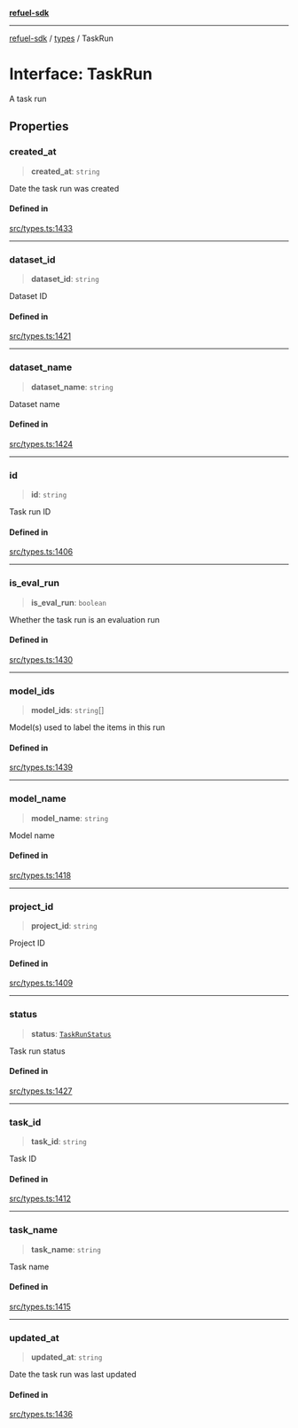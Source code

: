 [**refuel-sdk**](../../README.md)

***

[refuel-sdk](../../modules.md) / [types](../README.md) / TaskRun

# Interface: TaskRun

A task run

## Properties

### created\_at

> **created\_at**: `string`

Date the task run was created

#### Defined in

[src/types.ts:1433](https://github.com/refuel-ai/refuel-sdk/blob/d0bf0a37e69cf6e99e0c214ac03b050c5c5d48a2/src/types.ts#L1433)

***

### dataset\_id

> **dataset\_id**: `string`

Dataset ID

#### Defined in

[src/types.ts:1421](https://github.com/refuel-ai/refuel-sdk/blob/d0bf0a37e69cf6e99e0c214ac03b050c5c5d48a2/src/types.ts#L1421)

***

### dataset\_name

> **dataset\_name**: `string`

Dataset name

#### Defined in

[src/types.ts:1424](https://github.com/refuel-ai/refuel-sdk/blob/d0bf0a37e69cf6e99e0c214ac03b050c5c5d48a2/src/types.ts#L1424)

***

### id

> **id**: `string`

Task run ID

#### Defined in

[src/types.ts:1406](https://github.com/refuel-ai/refuel-sdk/blob/d0bf0a37e69cf6e99e0c214ac03b050c5c5d48a2/src/types.ts#L1406)

***

### is\_eval\_run

> **is\_eval\_run**: `boolean`

Whether the task run is an evaluation run

#### Defined in

[src/types.ts:1430](https://github.com/refuel-ai/refuel-sdk/blob/d0bf0a37e69cf6e99e0c214ac03b050c5c5d48a2/src/types.ts#L1430)

***

### model\_ids

> **model\_ids**: `string`[]

Model(s) used to label the items in this run

#### Defined in

[src/types.ts:1439](https://github.com/refuel-ai/refuel-sdk/blob/d0bf0a37e69cf6e99e0c214ac03b050c5c5d48a2/src/types.ts#L1439)

***

### model\_name

> **model\_name**: `string`

Model name

#### Defined in

[src/types.ts:1418](https://github.com/refuel-ai/refuel-sdk/blob/d0bf0a37e69cf6e99e0c214ac03b050c5c5d48a2/src/types.ts#L1418)

***

### project\_id

> **project\_id**: `string`

Project ID

#### Defined in

[src/types.ts:1409](https://github.com/refuel-ai/refuel-sdk/blob/d0bf0a37e69cf6e99e0c214ac03b050c5c5d48a2/src/types.ts#L1409)

***

### status

> **status**: [`TaskRunStatus`](../type-aliases/TaskRunStatus.md)

Task run status

#### Defined in

[src/types.ts:1427](https://github.com/refuel-ai/refuel-sdk/blob/d0bf0a37e69cf6e99e0c214ac03b050c5c5d48a2/src/types.ts#L1427)

***

### task\_id

> **task\_id**: `string`

Task ID

#### Defined in

[src/types.ts:1412](https://github.com/refuel-ai/refuel-sdk/blob/d0bf0a37e69cf6e99e0c214ac03b050c5c5d48a2/src/types.ts#L1412)

***

### task\_name

> **task\_name**: `string`

Task name

#### Defined in

[src/types.ts:1415](https://github.com/refuel-ai/refuel-sdk/blob/d0bf0a37e69cf6e99e0c214ac03b050c5c5d48a2/src/types.ts#L1415)

***

### updated\_at

> **updated\_at**: `string`

Date the task run was last updated

#### Defined in

[src/types.ts:1436](https://github.com/refuel-ai/refuel-sdk/blob/d0bf0a37e69cf6e99e0c214ac03b050c5c5d48a2/src/types.ts#L1436)
